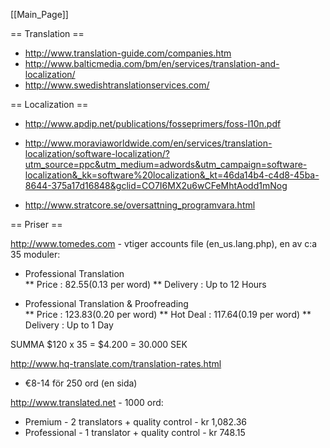 [[Main_Page]]


== Translation ==

* http://www.translation-guide.com/companies.htm
* http://www.balticmedia.com/bm/en/services/translation-and-localization/
* http://www.swedishtranslationservices.com/


== Localization ==

* http://www.apdip.net/publications/fosseprimers/foss-l10n.pdf

* http://www.moraviaworldwide.com/en/services/translation-localization/software-localization/?utm_source=ppc&utm_medium=adwords&utm_campaign=software-localization&_kk=software%20localization&_kt=46da14b4-c4d8-45ba-8644-375a17d16848&gclid=CO7I6MX2u6wCFeMhtAodd1mNog

* http://www.stratcore.se/oversattning_programvara.html


== Priser ==

http://www.tomedes.com - vtiger accounts file (en_us.lang.php), en av c:a 35 moduler:
* Professional Translation	
** Price :	$82.55 ($0.13 per word)
** Delivery : 	Up to 12 Hours

* Professional Translation & Proofreading	
** Price : 	$123.83  ($0.20 per word)
** Hot Deal : 	$117.64 ($0.19 per word)
** Delivery : 	Up to 1 Day

SUMMA $120 x 35 = $4.200 = 30.000 SEK

http://www.hq-translate.com/translation-rates.html
* €8-14 för 250 ord (en sida)

http://www.translated.net - 1000 ord:
* Premium - 2 translators + quality control - kr 1,082.36
* Professional - 1 translator + quality control - kr 748.15
